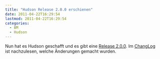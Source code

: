 ```yaml
---
title: "Hudson Release 2.0.0 erschienen"
date: 2011-04-22T16:29:54
lastmod: 2011-04-22T16:29:54
categories:
  - BM
  - Hudson
---
```

Nun hat es Hudson geschafft und es gibt eine <a href="http://hudson-ci.org/docs/news.html#2.0">Release 2.0.0</a>. Im <a href="http://hudson-ci.org/changelog.html">ChangLog</a> ist nachzulesen, welche Änderungen gemacht wurden.
